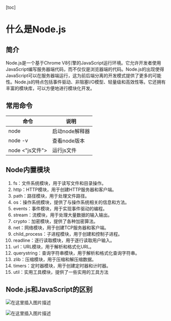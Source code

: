[toc]

# 什么是Node.js 

## 简介

Node.js是一个基于Chrome V8引擎的JavaScript运行环境。它允许开发者使用JavaScript编写服务器端代码，而不仅仅是浏览器端的代码。Node.js的出现使得JavaScript可以在服务器端运行，这为前后端分离的开发模式提供了更多的可能性。Node.js的特点包括事件驱动、非阻塞I/O模型、轻量级和高效性等。它还拥有丰富的模块库，可以方便地进行模块化开发。



## 常用命令

| 命令            | 说明           |
| --------------- | -------------- |
| node            | 启动node解释器 |
| node -v         | 查看node版本   |
| node <"js文件"> | 运行js文件     |



## Node内置模块

1. fs：文件系统模块，用于读写文件和目录操作。
2. http：HTTP模块，用于创建HTTP服务器和客户端。
3. path：路径模块，用于处理文件路径。
4. os：操作系统模块，提供了与操作系统相关的信息和方法。
5. events：事件模块，用于实现事件驱动的编程。
6. stream：流模块，用于处理大量数据的输入输出。
7. crypto：加密模块，提供了各种加密算法。
8. net：网络模块，用于创建TCP服务器和客户端。
9. child_process：子进程模块，用于创建和控制子进程。
10. readline：逐行读取模块，用于逐行读取用户输入。
11. url：URL模块，用于解析和格式化URL。
12. querystring：查询字符串模块，用于解析和格式化查询字符串。
13. zlib：压缩模块，用于压缩和解压缩数据。
14. timers：定时器模块，用于创建定时器和计时器。
15. util：实用工具模块，提供了一些实用的工具方法



## Node.js和JavaScript的区别

![在这里插入图片描述](https://img-blog.csdnimg.cn/1c68d42dcd7e4d1dbc544f0dd3c75876.png)

![在这里插入图片描述](https://img-blog.csdnimg.cn/ad0c668edbff415fab4e16f247486f42.png)

